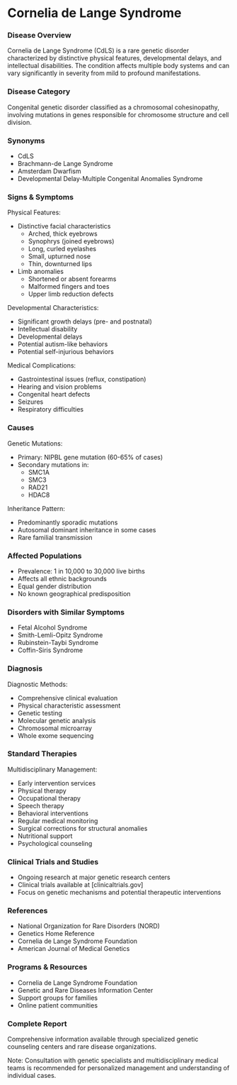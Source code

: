 # Cornelia de Lange Syndrome

### Disease Overview
Cornelia de Lange Syndrome (CdLS) is a rare genetic disorder characterized by distinctive physical features, developmental delays, and intellectual disabilities. The condition affects multiple body systems and can vary significantly in severity from mild to profound manifestations.

### Disease Category
Congenital genetic disorder classified as a chromosomal cohesinopathy, involving mutations in genes responsible for chromosome structure and cell division.

### Synonyms
- CdLS
- Brachmann-de Lange Syndrome
- Amsterdam Dwarfism
- Developmental Delay-Multiple Congenital Anomalies Syndrome

### Signs & Symptoms
Physical Features:
- Distinctive facial characteristics
  - Arched, thick eyebrows
  - Synophrys (joined eyebrows)
  - Long, curled eyelashes
  - Small, upturned nose
  - Thin, downturned lips
- Limb anomalies
  - Shortened or absent forearms
  - Malformed fingers and toes
  - Upper limb reduction defects

Developmental Characteristics:
- Significant growth delays (pre- and postnatal)
- Intellectual disability
- Developmental delays
- Potential autism-like behaviors
- Potential self-injurious behaviors

Medical Complications:
- Gastrointestinal issues (reflux, constipation)
- Hearing and vision problems
- Congenital heart defects
- Seizures
- Respiratory difficulties

### Causes
Genetic Mutations:
- Primary: NIPBL gene mutation (60-65% of cases)
- Secondary mutations in:
  - SMC1A
  - SMC3
  - RAD21
  - HDAC8

Inheritance Pattern:
- Predominantly sporadic mutations
- Autosomal dominant inheritance in some cases
- Rare familial transmission

### Affected Populations
- Prevalence: 1 in 10,000 to 30,000 live births
- Affects all ethnic backgrounds
- Equal gender distribution
- No known geographical predisposition

### Disorders with Similar Symptoms
- Fetal Alcohol Syndrome
- Smith-Lemli-Opitz Syndrome
- Rubinstein-Taybi Syndrome
- Coffin-Siris Syndrome

### Diagnosis
Diagnostic Methods:
- Comprehensive clinical evaluation
- Physical characteristic assessment
- Genetic testing
- Molecular genetic analysis
- Chromosomal microarray
- Whole exome sequencing

### Standard Therapies
Multidisciplinary Management:
- Early intervention services
- Physical therapy
- Occupational therapy
- Speech therapy
- Behavioral interventions
- Regular medical monitoring
- Surgical corrections for structural anomalies
- Nutritional support
- Psychological counseling

### Clinical Trials and Studies
- Ongoing research at major genetic research centers
- Clinical trials available at [clinicaltrials.gov]
- Focus on genetic mechanisms and potential therapeutic interventions

### References
- National Organization for Rare Disorders (NORD)
- Genetics Home Reference
- Cornelia de Lange Syndrome Foundation
- American Journal of Medical Genetics

### Programs & Resources
- Cornelia de Lange Syndrome Foundation
- Genetic and Rare Diseases Information Center
- Support groups for families
- Online patient communities

### Complete Report
Comprehensive information available through specialized genetic counseling centers and rare disease organizations.

Note: Consultation with genetic specialists and multidisciplinary medical teams is recommended for personalized management and understanding of individual cases.